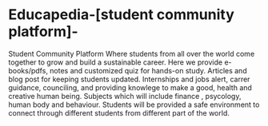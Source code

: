 # Educapedia-[student community platform]-
Student Community Platform
Where students from all over the world come together to grow and build a sustainable career.
Here we provide e-books/pdfs, notes and customized quiz for hands-on study. Articles and blog post for keeping students updated.
Internships and jobs alert, carrer guidance, counciling, and providing knowlege to make a good, health and creative human being.
Subjects which will include finance , psycology, human body and behaviour.
Students will be provided a safe environment to connect through different students from different part of the world. 
